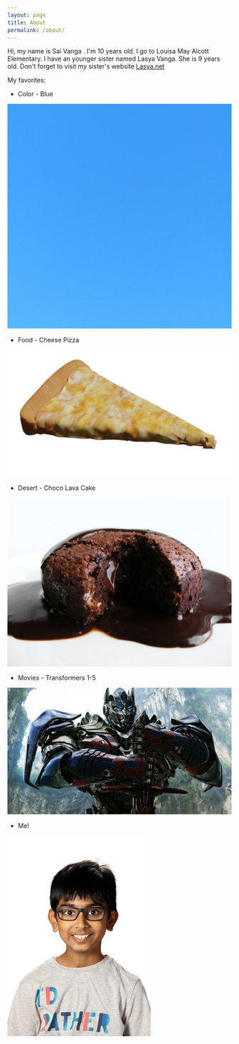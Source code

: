 ```yaml
---
layout: page
title: About
permalink: /about/
---
```


Hi, my name is Sai Vanga . I'm 10 years old. I go to Louisa May Alcott Elementary. I have an younger sister named Lasya Vanga. She is 9 years old. Don't forget to visit my sister's website [Lasya.net](https://Lasya.Net)


My favorites:

* Color - Blue

![Blue](/assets/images/blue.jpg)

* Food - Cheese Pizza

![Cheese Pizza](/assets/images/pizza.png)


* Desert - Choco Lava Cake

![Choco Lava Cake](/assets/images/choco-lava-cake.jpg)


* Movies - Transformers 1-5

![Optimus Prime](/assets/images/optimus-prime.jpg)


* Me!

![Sai Vanga](/assets/images/sai-vanga.jpeg)